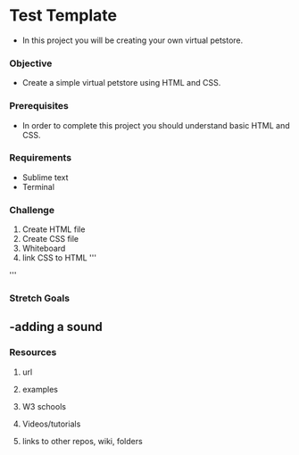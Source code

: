 # Test Template
- In this project you will be creating your own virtual petstore.

### Objective
- Create a simple virtual petstore using HTML and CSS.

### Prerequisites
- In order to complete this project you should understand basic HTML and CSS.

### Requirements
- Sublime text
- Terminal

### Challenge
1. Create HTML file
2. Create CSS file
3. Whiteboard
4. link CSS to HTML
'''
<script src = ""></script>
'''

### Stretch Goals
-adding a sound
-

### Resources
1. url
2. examples
3. W3 schools
4. Videos/tutorials

5. links to other repos, wiki, folders
